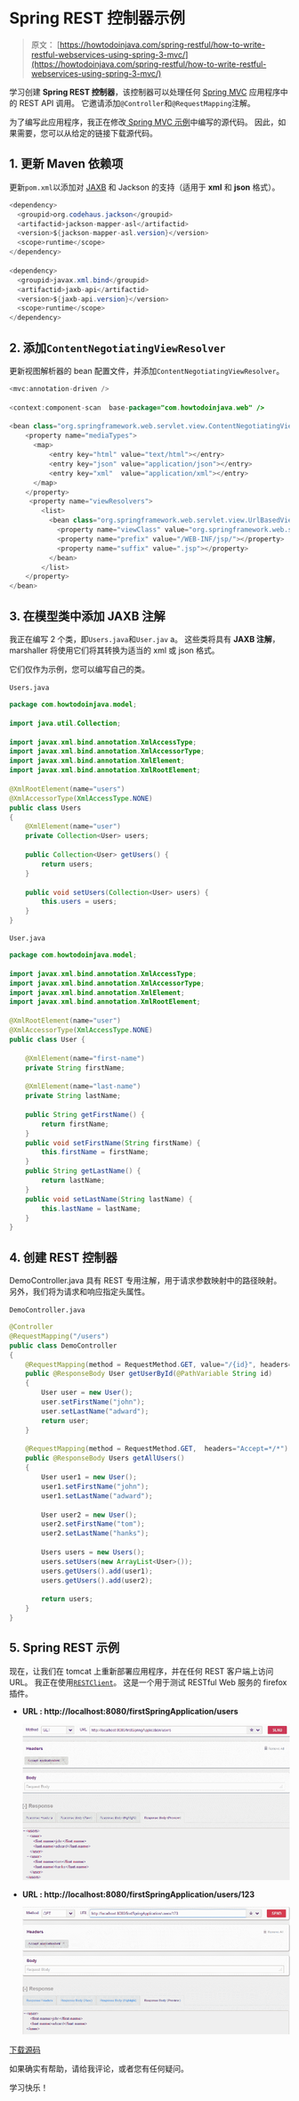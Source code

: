 # Spring REST 控制器示例

> 原文： [https://howtodoinjava.com/spring-restful/how-to-write-restful-webservices-using-spring-3-mvc/](https://howtodoinjava.com/spring-restful/how-to-write-restful-webservices-using-spring-3-mvc/)

学习创建 **Spring REST 控制器**，该控制器可以处理任何 [Spring MVC](https://howtodoinjava.com/spring-mvc-tutorial/) 应用程序中的 REST API 调用。 它邀请添加`@Controller`和`@RequestMapping`注解。

为了编写此应用程序，我正在修改[ Spring MVC 示例](//howtodoinjava.com/jstl/spring-3-mvc-hello-world-application-with-maven-and-jstl/)中编写的源代码。 因此，如果需要，您可以从给定的链接下载源代码。

## 1\. 更新 Maven 依赖项

更新`pom.xml`以添加对 [JAXB](https://howtodoinjava.com/jaxb/read-xml-to-java-object/) 和 Jackson 的支持（适用于 **xml** 和 **json** 格式）。

```java
<dependency>
  <groupid>org.codehaus.jackson</groupid>
  <artifactid>jackson-mapper-asl</artifactid>
  <version>${jackson-mapper-asl.version}</version>
  <scope>runtime</scope>
</dependency>

<dependency>
  <groupid>javax.xml.bind</groupid>
  <artifactid>jaxb-api</artifactid>
  <version>${jaxb-api.version}</version>
  <scope>runtime</scope>
</dependency>

```

## 2\. 添加`ContentNegotiatingViewResolver`

更新视图解析器的 bean 配置文件，并添加`ContentNegotiatingViewResolver`。

```java
<mvc:annotation-driven />

<context:component-scan  base-package="com.howtodoinjava.web" />

<bean class="org.springframework.web.servlet.view.ContentNegotiatingViewResolver">
    <property name="mediaTypes">
      <map>
          <entry key="html" value="text/html"></entry>
          <entry key="json" value="application/json"></entry>
          <entry key="xml"  value="application/xml"></entry>
      </map>
    </property>
     <property name="viewResolvers">
        <list>
          <bean class="org.springframework.web.servlet.view.UrlBasedViewResolver">
            <property name="viewClass" value="org.springframework.web.servlet.view.JstlView"></property>
            <property name="prefix" value="/WEB-INF/jsp/"></property>
            <property name="suffix" value=".jsp"></property>
          </bean>
        </list>
    </property>
</bean>

```

## 3\. 在模型类中添加 JAXB 注解

我正在编写 2 个类，即`Users.java`和`User.jav` a。 这些类将具有 **JAXB 注解**，marshaller 将使用它们将其转换为适当的 xml 或 json 格式。

它们仅作为示例，您可以编写自己的类。

`Users.java`

```java
package com.howtodoinjava.model;

import java.util.Collection;

import javax.xml.bind.annotation.XmlAccessType;
import javax.xml.bind.annotation.XmlAccessorType;
import javax.xml.bind.annotation.XmlElement;
import javax.xml.bind.annotation.XmlRootElement;

@XmlRootElement(name="users")
@XmlAccessorType(XmlAccessType.NONE)
public class Users
{
    @XmlElement(name="user")
    private Collection<User> users;

    public Collection<User> getUsers() {
        return users;
    }

    public void setUsers(Collection<User> users) {
        this.users = users;
    }
}

```

`User.java`

```java
package com.howtodoinjava.model;

import javax.xml.bind.annotation.XmlAccessType;
import javax.xml.bind.annotation.XmlAccessorType;
import javax.xml.bind.annotation.XmlElement;
import javax.xml.bind.annotation.XmlRootElement;

@XmlRootElement(name="user")
@XmlAccessorType(XmlAccessType.NONE)
public class User {

    @XmlElement(name="first-name")
    private String firstName;

    @XmlElement(name="last-name")
    private String lastName;

    public String getFirstName() {
        return firstName;
    }
    public void setFirstName(String firstName) {
        this.firstName = firstName;
    }
    public String getLastName() {
        return lastName;
    }
    public void setLastName(String lastName) {
        this.lastName = lastName;
    }
}

```

## 4\. 创建 REST 控制器

DemoController.java 具有 REST 专用注解，用于请求参数映射中的路径映射。 另外，我们将为请求和响应指定头属性。

`DemoController.java`

```java
@Controller
@RequestMapping("/users")
public class DemoController
{
    @RequestMapping(method = RequestMethod.GET, value="/{id}", headers="Accept=*/*")
    public @ResponseBody User getUserById(@PathVariable String id)
    {
        User user = new User();
        user.setFirstName("john");
        user.setLastName("adward");
        return user;
    }

    @RequestMapping(method = RequestMethod.GET,  headers="Accept=*/*")
    public @ResponseBody Users getAllUsers()
    {
        User user1 = new User();
        user1.setFirstName("john");
        user1.setLastName("adward");

        User user2 = new User();
        user2.setFirstName("tom");
        user2.setLastName("hanks");

        Users users = new Users();
        users.setUsers(new ArrayList<User>());
        users.getUsers().add(user1);
        users.getUsers().add(user2);

        return users;
    }
}

```

## 5\. Spring REST 示例

现在，让我们在 tomcat 上重新部署应用程序，并在任何 REST 客户端上访问 URL。 我正在使用[`RESTClient`](https://addons.mozilla.org/en-US/firefox/addon/restclient/)。 这是一个用于测试 RESTful Web 服务的 firefox 插件。

*   **URL : http://localhost:8080/firstSpringApplication/users**

    ![http://localhost:8080/firstSpringApplication/users](img/ddeff4e26807a4b3ff69261481988f9b.jpg)

*   **URL : http://localhost:8080/firstSpringApplication/users/123**

    ![http://localhost:8080/firstSpringApplication/users/123](img/3c8dff33ce20c1b28b04062237acc084.jpg)

[下载源码](https://drive.google.com/file/d/0B7yo2HclmjI4aGMxOF9aVTNkR1E/view?usp=drive_web)

如果确实有帮助，请给我评论，或者您有任何疑问。

学习快乐！